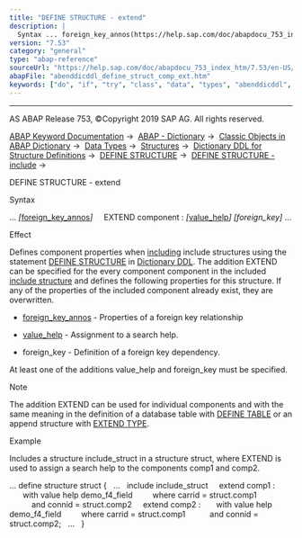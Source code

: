```yaml
---
title: "DEFINE STRUCTURE - extend"
description: |
  Syntax ... foreign_key_annos(https://help.sap.com/doc/abapdocu_753_index_htm/7.53/en-US/abenddicddl_define_table_fkprps.htm) EXTEND component : value_help(https://help.sap.com/doc/abapdocu_753_index_htm/7.53/en-US/abenddicddl_define_struct_valuhelp.htm) foreign_key ..
version: "7.53"
category: "general"
type: "abap-reference"
sourceUrl: "https://help.sap.com/doc/abapdocu_753_index_htm/7.53/en-US/abenddicddl_define_struct_comp_ext.htm"
abapFile: "abenddicddl_define_struct_comp_ext.htm"
keywords: ["do", "if", "try", "class", "data", "types", "abenddicddl", "define", "struct", "comp", "ext"]
---
```


* * *

AS ABAP Release 753, ©Copyright 2019 SAP AG. All rights reserved.

[ABAP Keyword Documentation](https://help.sap.com/doc/abapdocu_753_index_htm/7.53/en-US/abenabap.htm) →  [ABAP - Dictionary](https://help.sap.com/doc/abapdocu_753_index_htm/7.53/en-US/abenabap_dictionary.htm) →  [Classic Objects in ABAP Dictionary](https://help.sap.com/doc/abapdocu_753_index_htm/7.53/en-US/abenddic_classical_objects.htm) →  [Data Types](https://help.sap.com/doc/abapdocu_753_index_htm/7.53/en-US/abenddic_data_types.htm) →  [Structures](https://help.sap.com/doc/abapdocu_753_index_htm/7.53/en-US/abenddic_structures.htm) →  [Dictionary DDL for Structure Definitions](https://help.sap.com/doc/abapdocu_753_index_htm/7.53/en-US/abenddic_define_structure.htm) →  [DEFINE STRUCTURE](https://help.sap.com/doc/abapdocu_753_index_htm/7.53/en-US/abenddicddl_define_structure.htm) →  [DEFINE STRUCTURE - include](https://help.sap.com/doc/abapdocu_753_index_htm/7.53/en-US/abenddicddl_define_struct_incl.htm) → 

DEFINE STRUCTURE - extend

Syntax

... *\[*[foreign\_key\_annos](https://help.sap.com/doc/abapdocu_753_index_htm/7.53/en-US/abenddicddl_define_table_fkprps.htm)*\]*
    EXTEND component : *\[*[value\_help](https://help.sap.com/doc/abapdocu_753_index_htm/7.53/en-US/abenddicddl_define_struct_valuhelp.htm)*\]* *\[*foreign\_key*\]* ...

Effect

Defines component properties when [including](https://help.sap.com/doc/abapdocu_753_index_htm/7.53/en-US/abenddicddl_define_struct_incl.htm) include structures using the statement [DEFINE STRUCTURE](https://help.sap.com/doc/abapdocu_753_index_htm/7.53/en-US/abenddicddl_define_structure.htm) in [Dictionary DDL](https://help.sap.com/doc/abapdocu_753_index_htm/7.53/en-US/abendictionary_ddl_glosry.htm "Glossary Entry"). The addition EXTEND can be specified for the every component component in the included [include structure](https://help.sap.com/doc/abapdocu_753_index_htm/7.53/en-US/abenddic_include_structure.htm) and defines the following properties for this structure. If any of the properties of the included component already exist, they are overwritten.

-   [foreign\_key\_annos](https://help.sap.com/doc/abapdocu_753_index_htm/7.53/en-US/abenddicddl_define_table_fkprps.htm) - Properties of a foreign key relationship

-   [value\_help](https://help.sap.com/doc/abapdocu_753_index_htm/7.53/en-US/abenddicddl_define_struct_valuhelp.htm) - Assignment to a search help.

-   foreign\_key - Definition of a foreign key dependency.

At least one of the additions value\_help and foreign\_key must be specified.

Note

The addition EXTEND can be used for individual components and with the same meaning in the definition of a database table with [DEFINE TABLE](https://help.sap.com/doc/abapdocu_753_index_htm/7.53/en-US/abenddicddl_define_table.htm) or an append structure with [EXTEND TYPE](https://help.sap.com/doc/abapdocu_753_index_htm/7.53/en-US/abenddicddl_extend_type.htm).

Example

Includes a structure include\_struct in a structure struct, where EXTEND is used to assign a search help to the components comp1 and comp2.

...
define structure struct {
  ...
  include include\_struct
    extend comp1 :
      with value help demo\_f4\_field
        where carrid = struct.comp1
          and connid = struct.comp2
    extend comp2 :
      with value help demo\_f4\_field
        where carrid = struct.comp1
          and connid = struct.comp2;
  ...
  }